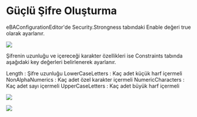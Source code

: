 # Güçlü Şifre Oluşturma

eBAConfigurationEditor'de Security.Strongness tabındaki Enable değeri true olarak ayarlanır.

![](https://docsbimser.blob.core.windows.net/imagecontainer/auto-uploadd59bd0f2-ffe5-49d9-88f6-d8bdbabfebe5)

Şifrenin uzunluğu ve içereceği karakter özellikleri ise Constraints tabında aşağıdaki key değerleri belirlenerek ayarlanır.

Length : Şifre uzunluğu
LowerCaseLetters : Kaç adet küçük harf içermeli
NonAlphaNumerics : Kaç adet özel karakter içermeli
NumericCharacters : Kaç adet sayı içermeli
UpperCaseLetters : Kaç adet büyük harf içermeli

![](https://docsbimser.blob.core.windows.net/imagecontainer/auto-uploaddf972766-fede-4add-a20b-0a7998a2998d)

![](https://docsbimser.blob.core.windows.net/imagecontainer/auto-uploadd8c31c52-8302-4004-a0c6-e9deb0fc9ef9)